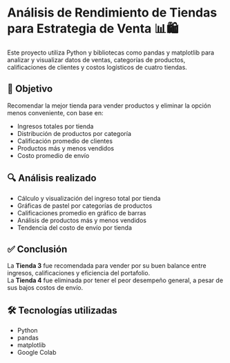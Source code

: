 # Análisis de Rendimiento de Tiendas para Estrategia de Venta 📊🛍️

Este proyecto utiliza Python y bibliotecas como pandas y matplotlib para analizar y visualizar datos de ventas, categorías de productos, calificaciones de clientes y costos logísticos de cuatro tiendas.

## 📌 Objetivo
Recomendar la mejor tienda para vender productos y eliminar la opción menos conveniente, con base en:
- Ingresos totales por tienda
- Distribución de productos por categoría
- Calificación promedio de clientes
- Productos más y menos vendidos
- Costo promedio de envío

## 🔍 Análisis realizado
- Cálculo y visualización del ingreso total por tienda
- Gráficas de pastel por categorías de productos
- Calificaciones promedio en gráfico de barras
- Análisis de productos más y menos vendidos
- Tendencia del costo de envío por tienda

## ✅ Conclusión
La **Tienda 3** fue recomendada para vender por su buen balance entre ingresos, calificaciones y eficiencia del portafolio.  
La **Tienda 4** fue eliminada por tener el peor desempeño general, a pesar de sus bajos costos de envío.

## 🛠 Tecnologías utilizadas
- Python
- pandas
- matplotlib
- Google Colab

